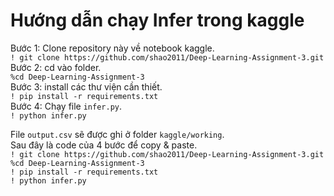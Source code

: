 # Hướng dẫn chạy Infer trong kaggle
Bước 1: Clone repository này về notebook kaggle.  
`! git clone https://github.com/shao2011/Deep-Learning-Assignment-3.git`  
Bước 2: cd vào folder.  
`%cd Deep-Learning-Assignment-3`  
Bước 3: install các thư viện cần thiết.  
`! pip install -r requirements.txt`  
Bước 4: Chạy file `infer.py`.  
`! python infer.py`  

File `output.csv` sẽ được ghi ở folder `kaggle/working`.  
Sau đây là code của 4 bước để copy & paste.  
`! git clone https://github.com/shao2011/Deep-Learning-Assignment-3.git`  
`%cd Deep-Learning-Assignment-3`  
`! pip install -r requirements.txt`  
`! python infer.py`  
